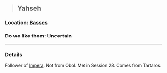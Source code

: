 >## Yahseh

### Location: [Basses](../../Locations/Basses.md)

### Do we like them: Uncertain

***

### Details

Follower of [Impera](../../Religion/Pantheon%20II/Impera.md). Not from Obol. Met in Session 28. Comes from Tartaros.